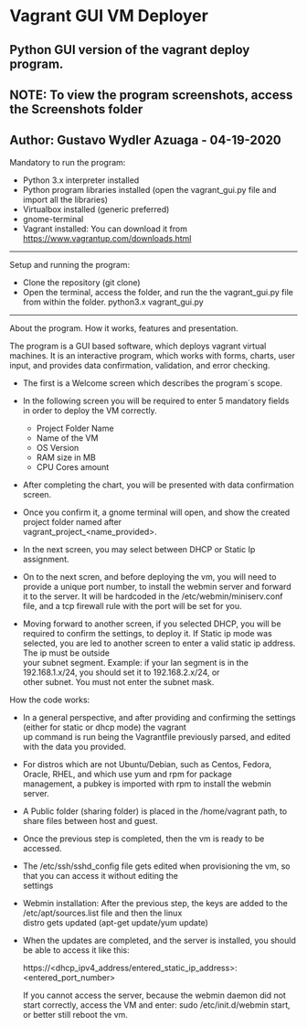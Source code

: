 # Vagrant GUI VM Deployer
Python GUI version of the vagrant deploy program.
-----------------------------------------------------------------------------------------------------------------------

NOTE: To view the program screenshots, access the Screenshots folder
-----------------------------------------------------------------------------------------------------------------------

Author: Gustavo Wydler Azuaga - 04-19-2020
-----------------------------------------------------------------------------------------------------------------------

Mandatory to run the program:

  - Python 3.x interpreter installed
  - Python program libraries installed (open the vagrant_gui.py file and import all the libraries)
  - Virtualbox installed (generic preferred)
  - gnome-terminal
  - Vagrant installed: You can download it from https://www.vagrantup.com/downloads.html
-----------------------------------------------------------------------------------------------------------------------
Setup and running the program:

  - Clone the repository (git clone)
  - Open the terminal, access the folder, and run the the vagrant_gui.py file from within the folder. python3.x vagrant_gui.py
  
-----------------------------------------------------------------------------------------------------------------------
About the program. How it works, features and presentation.

The program is a GUI based software, which deploys vagrant virtual machines. 
It is an interactive program, which works with forms, charts, user input, and provides data confirmation, validation, and error checking.

  - The first is a Welcome screen which describes the program´s scope.
  - In the following screen you will be required to enter 5 mandatory fields in order to deploy the VM correctly.
  
      - Project Folder Name
      - Name of the VM
      - OS Version
      - RAM size in MB
      - CPU Cores amount
     
   - After completing the chart, you will be presented with data confirmation screen.
   
   - Once you confirm it, a gnome terminal will open, and show the created project folder named after      
     vagrant_project_<name_provided>.
     
   - In the next screen, you may select between DHCP or Static Ip assignment. 
   
   - On to the next scren, and before deploying the vm, you will need to provide a unique port number, to install the webmin 
     server and forward it to the server. It will be hardcoded in the /etc/webmin/miniserv.conf file, and a tcp firewall rule      with the port will be set for you.
     
   - Moving forward to another screen, if you selected DHCP, you will be required to confirm the settings, to deploy it. If        Static ip mode was selected, you are led to another screen to enter a valid static ip address. The ip must be outside  
     your subnet segment. Example: if your lan segment is in the 192.168.1.x/24, you should set it to 192.168.2.x/24, or   
     other subnet. You must not enter the subnet mask.
     
How the code works:    
   
   - In a general perspective, and after providing and confirming the settings (either for static or dhcp mode) the vagrant   
     up command is run being the Vagrantfile previously parsed, and edited with the data you provided. 
     
   - For distros which are not Ubuntu/Debian, such as Centos, Fedora, Oracle, RHEL, and which use yum and rpm for package    
     management, a pubkey is imported with rpm to install the webmin server. 
     
   - A Public folder (sharing folder) is placed in the /home/vagrant path, to share files between host and guest.
   
   - Once the previous step is completed, then the vm is ready to be accessed.
   
   - The /etc/ssh/sshd_config file gets edited when provisioning the vm, so that you can access it without editing the   
     settings
     
   - Webmin installation: After the previous step, the keys are added to the /etc/apt/sources.list file and then the linux   
     distro gets updated (apt-get update/yum update)
   
   - When the updates are completed, and the server is installed, you should be able to access it like this: 
     
     https://<dhcp_ipv4_address/entered_static_ip_address>:<entered_port_number>
     
     If you cannot access the server, because the webmin daemon did not start correctly, access the VM and enter:
     sudo /etc/init.d/webmin start, or better still reboot the vm.
     
 
